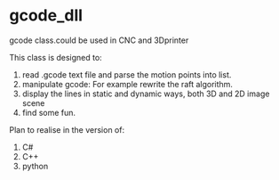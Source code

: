 # gcode_dll
gcode class.could be used in CNC and 3Dprinter

This class is designed to:

1. read .gcode text file and parse the motion points into list.
2. manipulate gcode: For example rewrite the raft algorithm.
3. display the lines in static and dynamic ways, both 3D and 2D image scene
4. find some fun.

Plan to realise in the version of:

1. C#
2. C++
3. python

